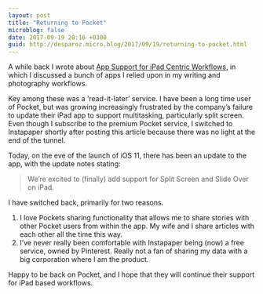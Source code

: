 ```yaml
---
layout: post
title: "Returning to Pocket"
microblog: false
date: 2017-09-19 20:16 +0300
guid: http://desparoz.micro.blog/2017/09/19/returning-to-pocket.html
---
```

A while back I wrote about <a href="http://www.desparoz.com/2017/07/04/app-support-for-ipad-centric-workflows/">App Support for iPad Centric Workflows</a>, in which I discussed a bunch of apps I relied upon in my writing and photography workflows.

Key among these was a ‘read-it-later’ service. I have been a long time user of Pocket, but was growing increasingly frustrated by the company’s failure to update their iPad app to support multitasking, particularly split screen. Even though I subscribe to the premium Pocket service, I switched to Instapaper shortly after posting this article because there was no light at the end of the tunnel.

Today, on the eve of the launch of iOS 11, there has been an update to the app, with the update notes stating:

<blockquote>
  We’re excited to (finally) add support for Split Screen and Slide Over on iPad.
</blockquote>

I have switched back, primarily for two reasons.

<ol>
<li>I love Pockets sharing functionality that allows me to share stories with other Pocket users from within the app. My wife and I share articles with each other all the time this way.</li>
<li>I’ve never really been comfortable with Instapaper being (now) a free service, owned by Pinterest. Really not a fan of sharing my data with a big corporation where I am the product.</li>
</ol>

Happy to be back on Pocket, and I hope that they will continue their support for iPad based workflows.
